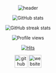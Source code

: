 <div align="center">

![header](https://capsule-render.vercel.app/api?type=waving&color=auto&height=300&section=header&text=CHAEWONKIM👋&fontSize=90)
<!-- 
[![Top Langs](https://github-readme-stats.vercel.app/api/top-langs/?username=cwkim723)](https://github.com/anuraghazra/github-readme-stats) -->

![GitHub stats](https://github-readme-stats.vercel.app/api?username=cwkim723&show_icons=true)  

![GitHub streak stats](https://github-readme-streak-stats.herokuapp.com/?user=cwkim723)  

![Profile views](https://gpvc.arturio.dev/cwkim723)


[![Hits](https://hits.seeyoufarm.com/api/count/incr/badge.svg?url=https%3A%2F%2Fgithub.com%2Fcwkim723&count_bg=%23F1D2D2&title_bg=%23DD9393&icon=&icon_color=%23E7E7E7&title=hits&edge_flat=false)](https://hits.seeyoufarm.com)
 
[<img src='https://cdn.jsdelivr.net/npm/simple-icons@3.0.1/icons/github.svg' alt='github' height='40'>](https://github.com/cwkim723)  [<img src='https://cdn.jsdelivr.net/npm/simple-icons@3.0.1/icons/icloud.svg' alt='website' height='40'>](https://turtledeveloper.tistory.com/)  
  
</div>

